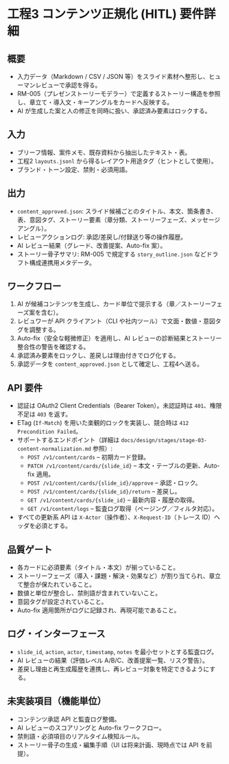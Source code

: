 # 工程3 コンテンツ正規化 (HITL) 要件詳細

## 概要
- 入力データ（Markdown / CSV / JSON 等）をスライド素材へ整形し、ヒューマンレビューで承認を得る。
- RM-005（プレゼンストーリーモデラー）で定義するストーリー構造を参照し、章立て・導入文・キーアングルをカードへ反映する。
- AI が生成した案と人の修正を同時に扱い、承認済み要素はロックする。

## 入力
- ブリーフ情報、案件メモ、既存資料から抽出したテキスト・表。
- 工程2 `layouts.jsonl` から得るレイアウト用途タグ（ヒントとして使用）。
- ブランド・トーン設定、禁則・必須用語。

## 出力
- `content_approved.json`: スライド候補ごとのタイトル、本文、箇条書き、表、意図タグ、ストーリー要素（章分類、ストーリーフェーズ、メッセージアングル）。
- レビューアクションログ: 承認/差戻し/付録送り等の操作履歴。
- AI レビュー結果（グレード、改善提案、Auto-fix 案）。
- ストーリー骨子サマリ: RM-005 で規定する `story_outline.json` などドラフト構成連携用メタデータ。

## ワークフロー
1. AI が候補コンテンツを生成し、カード単位で提示する（章／ストーリーフェーズ案を含む）。
2. レビュワーが API クライアント（CLI や社内ツール）で文面・数値・意図タグを調整する。
3. Auto-fix（安全な軽微修正）を適用し、AI レビューの診断結果とストーリー整合性の警告を確認する。
4. 承認済み要素をロックし、差戻しは理由付きでログ化する。
5. 承認データを `content_approved.json` として確定し、工程4へ送る。

## API 要件
- 認証は OAuth2 Client Credentials（Bearer Token）。未認証時は `401`、権限不足は `403` を返す。
- ETag (`If-Match`) を用いた楽観的ロックを実装し、競合時は `412 Precondition Failed`。
- サポートするエンドポイント（詳細は `docs/design/stages/stage-03-content-normalization.md` 参照）:
  - `POST /v1/content/cards` – 初期カード登録。
  - `PATCH /v1/content/cards/{slide_id}` – 本文・テーブルの更新、Auto-fix 適用。
  - `POST /v1/content/cards/{slide_id}/approve` – 承認・ロック。
  - `POST /v1/content/cards/{slide_id}/return` – 差戻し。
  - `GET /v1/content/cards/{slide_id}` – 最新内容・履歴の取得。
  - `GET /v1/content/logs` – 監査ログ取得（ページング／フィルタ対応）。
- すべての更新系 API は `X-Actor`（操作者）、`X-Request-ID`（トレース ID）ヘッダを必須とする。

## 品質ゲート
- 各カードに必須要素（タイトル・本文）が揃っていること。
- ストーリーフェーズ（導入・課題・解決・効果など）が割り当てられ、章立て整合が保たれていること。
- 数値と単位が整合し、禁則語が含まれていないこと。
- 意図タグが設定されていること。
- Auto-fix 適用箇所がログに記録され、再現可能であること。

## ログ・インターフェース
- `slide_id`, `action`, `actor`, `timestamp`, `notes` を最小セットとする監査ログ。
- AI レビューの結果（評価レベル A/B/C、改善提案一覧、リスク警告）。
- 差戻し理由と再生成履歴を連携し、再レビュー対象を特定できるようにする。

## 未実装項目（機能単位）
- コンテンツ承認 API と監査ログ整備。
- AI レビューのスコアリングと Auto-fix ワークフロー。
- 禁則語・必須項目のリアルタイム検知ルール。
- ストーリー骨子の生成・編集手順（UI は将来計画、現時点では API を前提）。
